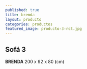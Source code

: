```yaml
---
published: true
title: brenda
layout: producto
categories: productos
featured_image: producto-3-rct.jpg
---
```


## Sofá 3
**BRENDA**
200 x 92 x 80 (cm) 
